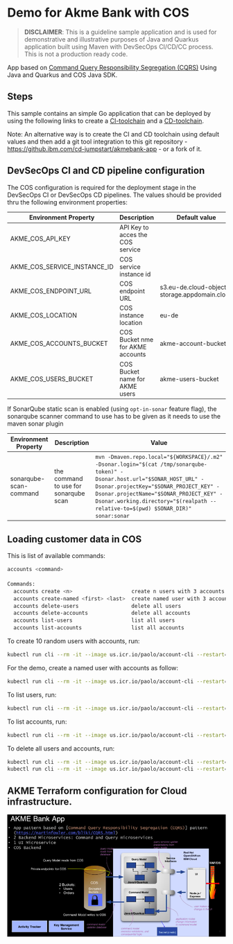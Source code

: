 # Demo for Akme Bank with COS    

> **DISCLAIMER**: This is a guideline sample application and is used for demonstrative and illustrative purposes of Java and Quarkus application built using Maven with DevSecOps CI/CD/CC process. This is not a production ready code.

App based on [Command Query Responsibility Segregation (CQRS)](https://martinfowler.com/bliki/CQRS.html)
Using Java and Quarkus and COS Java SDK. 

## Steps

This sample contains an simple Go application that can be deployed by using the following links to create a [CI-toolchain](https://cloud.ibm.com/devops/setup/deploy?repository=https%3A%2F%2Fus-south.git.cloud.ibm.com%2Fopen-toolchain%2Fcompliance-ci-toolchain&env_id=ibm:yp:us-south&sourceRepoUrl=https://github.ibm.com/cd-jumpstart/akmebank-app) and a [CD-toolchain](https://cloud.ibm.com/devops/setup/deploy?repository=https%3A%2F%2Fus-south.git.cloud.ibm.com%2Fopen-toolchain%2Fcompliance-cd-toolchain&env_id=ibm:yp:us-south&onePipelineRepo=https://github.ibm.com/cd-jumpstart/akmebank-deployment).

Note: An alternative way is to create the CI and CD toolchain using default values and then add a git tool integration to this git repository - https://github.ibm.com/cd-jumpstart/akmebank-app - or a fork of it.

## DevSecOps CI and CD pipeline configuration

The COS configuration is required for the deployment stage in the DevSecOps CI or DevSecOps CD pipelines.
The values should be provided thru the following environment properties:

| Environment Property | Description | Default value |
|---|---|---|
| AKME_COS_API_KEY | API Key to acces the COS service | |
| AKME_COS_SERVICE_INSTANCE_ID | COS service instance id | |
| AKME_COS_ENDPOINT_URL | COS endpoint URL | s3.eu-de.cloud-object-storage.appdomain.cloud |
| AKME_COS_LOCATION | COS instance location | eu-de |
| AKME_COS_ACCOUNTS_BUCKET | COS Bucket nme for AKME accounts | akme-account-bucket |
| AKME_COS_USERS_BUCKET | COS Bucket name for AKME users | akme-users-bucket |

If SonarQube static scan is enabled (using `opt-in-sonar` feature flag), the sonarqube scanner command to use has to be given as it needs to use the maven sonar plugin

| Environment Property | Description | Value |
|---|---|---|
| sonarqube-scan-command | the command to use for sonarqube scan | `mvn -Dmaven.repo.local="${WORKSPACE}/.m2" -Dsonar.login="$(cat /tmp/sonarqube-token)" -Dsonar.host.url="$SONAR_HOST_URL" -Dsonar.projectKey="$SONAR_PROJECT_KEY" -Dsonar.projectName="$SONAR_PROJECT_KEY" -Dsonar.working.directory="$(realpath --relative-to=$(pwd) $SONAR_DIR)" sonar:sonar` |

## Loading customer data in COS

This is list of available commands:

```bash
accounts <command>

Commands:
  accounts create <n>                   create n users with 3 accounts each
  accounts create-named <first> <last>  create named user with 3 accounts
  accounts delete-users                 delete all users
  accounts delete-accounts              delete all accounts
  accounts list-users                   list all users
  accounts list-accounts                list all accounts
```
 
To create 10 random users with accounts, run:

```bash
kubectl run cli --rm -it --image us.icr.io/paolo/account-cli --restart=Never --quiet=true -- create 10
```

For the demo, create a named user with accounts as follow:

```bash
kubectl run cli --rm -it --image us.icr.io/paolo/account-cli --restart=Never --quiet=true -- create-named Jack Doe
```

To list users, run:

```bash
kubectl run cli --rm -it --image us.icr.io/paolo/account-cli --restart=Never --quiet=true -- list-users
```

To list accounts, run:

```bash
kubectl run cli --rm -it --image us.icr.io/paolo/account-cli --restart=Never --quiet=true -- list-accounts
```

To delete all users and accounts, run:

```bash
kubectl run cli --rm -it --image us.icr.io/paolo/account-cli --restart=Never --quiet=true -- delete-accounts
kubectl run cli --rm -it --image us.icr.io/paolo/account-cli --restart=Never --quiet=true -- delete-users
```

## AKME Terraform configuration for Cloud infrastructure. 

![AKME Architecture](./AKME_arch1.png)
